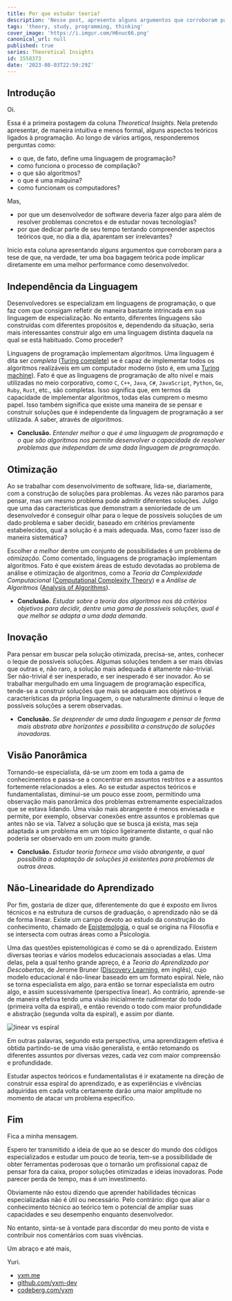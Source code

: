 ```yaml
---
title: Por que estudar teoria?
description: 'Nesse post, apresento alguns argumentos que corroboram para a tese de que, na verdade, ter uma boa bagagem teórica pode implicar diretamente em uma melhor performance como desenvolvedor'
tags: 'theory, study, programming, thinking'
cover_image: 'https://i.imgur.com/H6nuc66.png'
canonical_url: null
published: true
series: Theoretical Insights
id: 1558373
date: '2023-08-03T22:59:29Z'
---
```


Introdução
------

Oi. 

Essa é a primeira postagem da coluna *Theoretical Insights*. Nela pretendo apresentar, de maneira intuitiva e menos formal, alguns aspectos teóricos ligados à programação. Ao longo de vários artigos, responderemos perguntas como:

* o que, de fato, define uma linguagem de programação?
* como funciona o processo de compilação?
* o que são algoritmos?
* o que é uma máquina?
* como funcionam os computadores?

Mas, 

* por que um desenvolvedor de software deveria fazer algo para além de resolver problemas concretos e de estudar novas tecnologias?
* por que dedicar parte de seu tempo tentando compreender aspectos teóricos que, no dia a dia, aparentam ser irrelevantes?

Inicio esta coluna apresentando alguns argumentos que corroboram para a tese de que, na verdade, ter uma boa bagagem teórica pode implicar diretamente em uma melhor performance como desenvolvedor.

Independência da Linguagem
-----

Desenvolvedores se especializam em linguagens de programação, o que faz com que consigam refletir de maneira bastante intrincada em sua linguagem de especialização. No entanto, diferentes linguagens são construídas com diferentes propósitos e, dependendo da situação, seria mais interessantes construir algo em uma linguagem distinta daquela na qual se está habituado. Como proceder?

Linguagens de programação implementam algoritmos. Uma linguagem é dita ser *completa* ([Turing complete](https://en.wikipedia.org/wiki/Turing_completeness)) se é capaz de implementar todos os algoritmos realizáveis em um computador moderno (isto é, em uma [Turing machine](https://en.wikipedia.org/wiki/Turing_machine)). Fato é que as linguagens de programação de alto nível e mais utilizadas no meio corporativo, como `C`, `C++`, `Java`, `C#`, `JavaScript`, `Python`, `Go`, `Ruby`, `Rust`, etc., são completas. Isso significa que, em termos da capacidade de implementar algoritmos, todas elas cumprem o mesmo papel. Isso também significa que existe uma maneira de se pensar e construir soluções que é independente da linguagem de programação a ser utilizada. A saber, através de *algoritmos*.

* **Conclusão.** *Entender melhor o que é uma linguagem de programação e o que são algoritmos nos permite desenvolver a capacidade de resolver problemas que independam de uma dada linguagem de programação.*

Otimização
-----

Ao se trabalhar com desenvolvimento de software, lida-se, diariamente, com a construção de soluções para problemas. Às vezes não paramos para pensar, mas um mesmo problema pode admitir diferentes soluções. Julgo que uma das características que demonstram a senioriedade de um desenvolvedor é conseguir olhar para o leque de possíveis soluções de um dado problema e saber decidir, baseado em critérios previamente estabelecidos, qual a solução é a mais adequada. Mas, como fazer isso de maneira sistemática?

Escolher *a melhor* dentre um conjunto de possibilidades é um problema de *otimização*. Como comentado, linguagens de programação implementam algoritmos. Fato é que existem áreas de estudo devotadas ao problema de análise e otimização de algoritmos, como a *Teoria da Complexidade Computacional* ([Computational Complexity Theory](https://en.wikipedia.org/wiki/Computational_complexity_theory)) e a *Análise de Algoritmos* ([Analysis of Algorithms](https://en.wikipedia.org/wiki/Analysis_of_algorithms)).

* **Conclusão.** *Estudar sobre a teoria dos algoritmos nos dá critérios objetivos para decidir, dentre uma gama de possíveis soluções, qual é que melhor se adapta a uma dada demanda*.

Inovação
-----

Para pensar em buscar pela solução otimizada, precisa-se, antes, conhecer o leque de possíveis soluções. Algumas soluções tendem a ser mais óbvias que outras e, não raro, a solução mais adequada é altamente não-trivial. Ser não-trivial é ser inesperado, e ser inesperado é ser inovador. Ao se trabalhar mergulhado em uma linguagem de programação específica, tende-se a construir soluções que mais se adequam aos objetivos e características da própria linguagem, o que naturalmente diminui o leque de possíveis soluções a serem observadas.

* **Conclusão.** *Se desprender de uma dada linguagem e pensar de forma mais abstrata abre horizontes e possibilita a construção de soluções inovadoras.*

Visão Panorâmica
-----

Tornando-se especialista, dá-se um zoom em toda a gama de conhecimentos e passa-se a concentrar em assuntos restritos e a assuntos fortemente relacionados a eles. Ao se estudar aspectos teóricos e fundamentalistas, diminui-se um pouco esse zoom, permitindo uma observação mais panorâmica dos problemas extremamente especializados que se estava lidando. Uma visão mais abrangente é menos enviesada e permite, por exemplo, observar conexões entre assuntos e problemas que antes não se via. Talvez a solução que se busca já exista, mas seja adaptada a um problema em um tópico ligeiramente distante, o qual não poderia ser observado em um zoom muito grande.

*  **Conclusão.** *Estudar teoria fornece uma visão abrangente, a qual possibilita a adaptação de soluções já existentes para problemas de outras áreas.*


Não-Linearidade do Aprendizado
-----

Por fim, gostaria de dizer que, diferentemente do que é exposto em livros técnicos e na estrutura de cursos de graduação, o aprendizado não se dá de forma linear. Existe um campo devoto ao estudo da construção do conhecimento, chamado de [Epistemologia](https://pt.wikipedia.org/wiki/Epistemologia), o qual se origina na Filosofia e se intersecta com outras áreas como a Psicologia. 

Uma das questões epistemológicas é como se dá o aprendizado. Existem diversas teorias e vários modelos educacionais associadas a elas. Uma delas, pela a qual tenho grande apreço, é a *Teoria do Aprendizado por Descobertas*, de Jerome Bruner ([Discovery Learning](https://en.wikipedia.org/wiki/Discovery_learning), em inglês), cujo modelo educacional é não-linear baseado em um formato espiral. Nele, não se torna especialista em algo, para então se tornar especialista em outro algo, e assim sucessivamente (perspectiva linear). Ao contrário, aprende-se de maneira efetiva tendo uma visão inicialmente rudimentar do todo (primeira volta da espiral), e então revendo o todo com maior profundidade e abstração (segunda volta da espiral), e assim por diante.

![linear vs espiral](https://i.imgur.com/SXp1KcA.png)

Em outras palavras, segundo esta perspectiva, uma aprendizagem efetiva é obtida partindo-se de uma visão generalista, e então retomando os diferentes assuntos por diversas vezes, cada vez com maior compreensão e profundidade.

Estudar aspectos teóricos e fundamentalistas é ir exatamente na direção de construir essa espiral do aprendizado, e as experiências e vivências adquiridas em cada volta certamente darão uma maior amplitude no momento de atacar um problema específico.

Fim
----

Fica a minha mensagem. 

Espero ter transmitido a ideia de que ao se descer do mundo dos códigos especializados e estudar um pouco de teoria, tem-se a possibilidade de obter ferramentas poderosas que o tornarão um profissional capaz de pensar fora da caixa, propor soluções otimizadas e ideias inovadoras. Pode parecer perda de tempo, mas é um investimento.

Obviamente não estou dizendo que aprender habilidades técnicas especializadas não é útil ou necessário. Pelo contrário: digo que aliar o conhecimento técnico ao teórico tem o potencial de ampliar suas capacidades e seu desempenho enquanto desenvolvedor. 

No entanto, sinta-se à vontade para discordar do meu ponto de vista e contribuir nos comentários com suas vivências.

Um abraço e até mais,

Yuri.

* [yxm.me](https://yxm.me)
* [github.com/yxm-dev](https://github.com/yxm.dev)
* [codeberg.com/yxm](https://codeberg.com/yxm)
